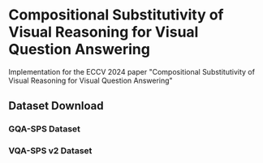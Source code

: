 # Compositional Substitutivity of Visual Reasoning for Visual Question Answering
Implementation for the ECCV 2024 paper "Compositional Substitutivity of Visual Reasoning for Visual Question Answering"


## Dataset Download
### GQA-SPS Dataset

### VQA-SPS v2 Dataset
